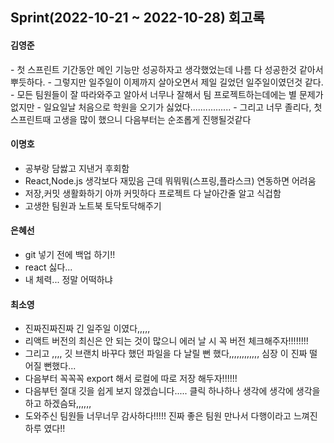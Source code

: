 ## Sprint(2022-10-21 ~ 2022-10-28) 회고록

<h4>김영준</h4>
- 첫 스프린트 기간동안 메인 기능만 성공하자고 생각했었는데 나름 다 성공한것 같아서 뿌듯하다.   
- 그렇지만 일주일이 이제까지 살아오면서 제일 길었던 일주일이였던것 같다.   
- 모든 팀원들이 잘 따라와주고 알아서 너무나 잘해서 팀 프로젝트하는데에는 별 문제가 없지만   
- 일요일날 처음으로 학원을 오기가 싫었다................   
- 그리고 너무 졸리다, 첫 스프린트때 고생을 많이 했으니 다음부터는 순조롭게 진행될것같다   

<h4>이명호</h4>

- 공부랑 담쌇고 지낸거 후회함 
- React,Node.js 생각보다 재밌음 근데 뭐뭐뭐(스프링,플라스크) 연동하면 어려움
- 저장,커밋 생활화하기 아까 커밋하다 프로젝트 다 날아간줄 알고 식겁함
- 고생한 팀원과 노트북 토닥토닥해주기

<h4>은혜선</h4>

- git 넣기 전에 백업 하기!!
- react 싫다...
- 내 체력... 정말 어떡하냐 

<h4>최소영</h4>

- 진짜진짜진짜 긴 일주일 이였다,,,,,
- 리액트 버전의 최신은 안 되는 것이 많으니 에러 날 시 꼭 버전 체크해주자!!!!!!!!
- 그리고 ,,,, 깃 브랜치 바꾸다 했던 파일을 다 날릴 뻔 했다,,,,,,,,,,,, 심장 이 진짜 떨어질 뻔했다... 
- 다음부터 꼭꼭꼭 export 해서 로컬에 따로 저장 해두자!!!!!! 
- 다음부턴 절대 깃을 쉽게 보지 않겠습니다..... 클릭 하나하나 생각에 생각에 생각을 하고 하겠슴돠,,,,,,
- 도와주신 팀원들 너무너무 감사하다!!!!! 진짜 좋은 팀원 만나서 다행이라고 느껴진 하루 였다!!
